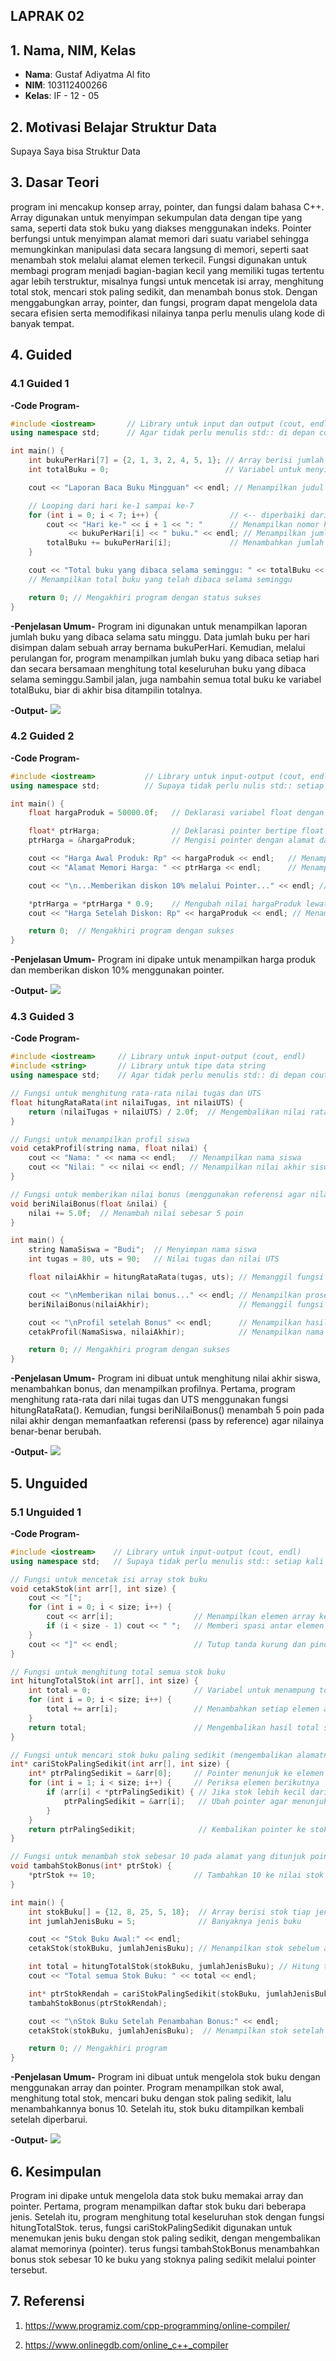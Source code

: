 ##  LAPRAK 02

## 1. Nama, NIM, Kelas
- **Nama**: Gustaf Adiyatma Al fito 
- **NIM**: 103112400266
- **Kelas**: IF - 12 - 05

## 2. Motivasi Belajar Struktur Data
Supaya Saya bisa Struktur Data

## 3. Dasar Teori
program ini mencakup konsep array, pointer, dan fungsi dalam bahasa C++. Array digunakan untuk menyimpan sekumpulan data dengan tipe yang sama, seperti data stok buku yang diakses menggunakan indeks. Pointer berfungsi untuk menyimpan alamat memori dari suatu variabel sehingga memungkinkan manipulasi data secara langsung di memori, seperti saat menambah stok melalui alamat elemen terkecil. Fungsi digunakan untuk membagi program menjadi bagian-bagian kecil yang memiliki tugas tertentu agar lebih terstruktur, misalnya fungsi untuk mencetak isi array, menghitung total stok, mencari stok paling sedikit, dan menambah bonus stok. Dengan menggabungkan array, pointer, dan fungsi, program dapat mengelola data secara efisien serta memodifikasi nilainya tanpa perlu menulis ulang kode di banyak tempat.

## 4. Guided
### 4.1 Guided 1

**-Code Program-**

```cpp
#include <iostream>       // Library untuk input dan output (cout, endl)
using namespace std;      // Agar tidak perlu menulis std:: di depan cout, endl, dll

int main() {
    int bukuPerHari[7] = {2, 1, 3, 2, 4, 5, 1}; // Array berisi jumlah buku yang dibaca tiap hari selama 7 hari
    int totalBuku = 0;                          // Variabel untuk menyimpan total buku yang dibaca

    cout << "Laporan Baca Buku Mingguan" << endl; // Menampilkan judul laporan

    // Looping dari hari ke-1 sampai ke-7
    for (int i = 0; i < 7; i++) {                // <-- diperbaiki dari 'i,7' menjadi 'i < 7'
        cout << "Hari ke-" << i + 1 << ": "      // Menampilkan nomor hari (i dimulai dari 0, jadi ditambah 1)
             << bukuPerHari[i] << " buku." << endl; // Menampilkan jumlah buku pada hari tersebut
        totalBuku += bukuPerHari[i];             // Menambahkan jumlah buku ke total
    }

    cout << "Total buku yang dibaca selama seminggu: " << totalBuku << " buku." << endl; 
    // Menampilkan total buku yang telah dibaca selama seminggu

    return 0; // Mengakhiri program dengan status sukses
}

```

**-Penjelasan Umum-**
Program ini digunakan untuk menampilkan laporan jumlah buku yang dibaca selama satu minggu.
Data jumlah buku per hari disimpan dalam sebuah array bernama bukuPerHari.
Kemudian, melalui perulangan for, program menampilkan jumlah buku yang dibaca setiap hari dan secara bersamaan menghitung total keseluruhan buku yang dibaca selama seminggu.Sambil jalan, juga nambahin semua total buku ke variabel totalBuku, biar di akhir bisa ditampilin totalnya.

**-Output-**
![](outputguided/guided1.png)


### 4.2 Guided 2

**-Code Program-**
```cpp
#include <iostream>           // Library untuk input-output (cout, endl)
using namespace std;          // Supaya tidak perlu nulis std:: setiap kali pakai cout

int main() {
    float hargaProduk = 50000.0f;   // Deklarasi variabel float dengan nilai awal 50000 (harga produk)

    float* ptrHarga;                // Deklarasi pointer bertipe float (penyimpan alamat variabel float)
    ptrHarga = &hargaProduk;        // Mengisi pointer dengan alamat dari variabel hargaProduk

    cout << "Harga Awal Produk: Rp" << hargaProduk << endl;   // Menampilkan harga awal produk
    cout << "Alamat Memori Harga: " << ptrHarga << endl;      // Menampilkan alamat memori dari variabel hargaProduk

    cout << "\n...Memberikan diskon 10% melalui Pointer..." << endl; // Menampilkan teks proses diskon

    *ptrHarga = *ptrHarga * 0.9;    // Mengubah nilai hargaProduk lewat pointer (diskon 10%)
    cout << "Harga Setelah Diskon: Rp" << hargaProduk << endl; // Menampilkan harga setelah didiskon

    return 0;  // Mengakhiri program dengan sukses
}

```
**-Penjelasan Umum-**
Program ini dipake untuk menampilkan harga produk dan memberikan diskon 10% menggunakan pointer.

**-Output-**
![](outputguided/guided2.png)

### 4.3 Guided 3

**-Code Program-**
```cpp
#include <iostream>     // Library untuk input-output (cout, endl)
#include <string>       // Library untuk tipe data string
using namespace std;    // Agar tidak perlu menulis std:: di depan cout, string, dll

// Fungsi untuk menghitung rata-rata nilai tugas dan UTS
float hitungRataRata(int nilaiTugas, int nilaiUTS) {
    return (nilaiTugas + nilaiUTS) / 2.0f;  // Mengembalikan nilai rata-rata dalam bentuk float
}

// Fungsi untuk menampilkan profil siswa
void cetakProfil(string nama, float nilai) {
    cout << "Nama: " << nama << endl;   // Menampilkan nama siswa
    cout << "Nilai: " << nilai << endl; // Menampilkan nilai akhir siswa
}

// Fungsi untuk memberikan nilai bonus (menggunakan referensi agar nilai aslinya berubah)
void beriNilaiBonus(float &nilai) {
    nilai += 5.0f;  // Menambah nilai sebesar 5 poin
}

int main() {
    string NamaSiswa = "Budi";  // Menyimpan nama siswa
    int tugas = 80, uts = 90;   // Nilai tugas dan nilai UTS

    float nilaiAkhir = hitungRataRata(tugas, uts); // Memanggil fungsi untuk menghitung rata-rata

    cout << "\nMemberikan nilai bonus..." << endl; // Menampilkan proses pemberian bonus
    beriNilaiBonus(nilaiAkhir);                    // Memanggil fungsi untuk menambah nilai bonus

    cout << "\nProfil setelah Bonus" << endl;      // Menampilkan hasil akhir setelah bonus
    cetakProfil(NamaSiswa, nilaiAkhir);            // Menampilkan nama dan nilai siswa setelah bonus

    return 0; // Mengakhiri program dengan sukses
}

```

**-Penjelasan Umum-**
Program ini dibuat untuk menghitung nilai akhir siswa, menambahkan bonus, dan menampilkan profilnya.
Pertama, program menghitung rata-rata dari nilai tugas dan UTS menggunakan fungsi hitungRataRata().
Kemudian, fungsi beriNilaiBonus() menambah 5 poin pada nilai akhir dengan memanfaatkan referensi (pass by reference) agar nilainya benar-benar berubah.

**-Output-**
![](outputguided/guided3.png)


## 5. Unguided
### 5.1 Unguided 1

**-Code Program-**
```cpp
#include <iostream>    // Library untuk input-output (cout, endl)
using namespace std;   // Supaya tidak perlu menulis std:: setiap kali pakai cout

// Fungsi untuk mencetak isi array stok buku
void cetakStok(int arr[], int size) {
    cout << "[";
    for (int i = 0; i < size; i++) {
        cout << arr[i];                  // Menampilkan elemen array ke layar
        if (i < size - 1) cout << " ";   // Memberi spasi antar elemen kecuali di akhir
    }
    cout << "]" << endl;                 // Tutup tanda kurung dan pindah baris
}

// Fungsi untuk menghitung total semua stok buku
int hitungTotalStok(int arr[], int size) {
    int total = 0;                       // Variabel untuk menampung total
    for (int i = 0; i < size; i++) {
        total += arr[i];                 // Menambahkan setiap elemen array ke total
    }
    return total;                        // Mengembalikan hasil total stok
}

// Fungsi untuk mencari stok buku paling sedikit (mengembalikan alamatnya)
int* cariStokPalingSedikit(int arr[], int size) {
    int* ptrPalingSedikit = &arr[0];     // Pointer menunjuk ke elemen pertama
    for (int i = 1; i < size; i++) {     // Periksa elemen berikutnya
        if (arr[i] < *ptrPalingSedikit) { // Jika stok lebih kecil dari stok terkecil saat ini
            ptrPalingSedikit = &arr[i];   // Ubah pointer agar menunjuk ke stok yang lebih sedikit
        }
    }
    return ptrPalingSedikit;              // Kembalikan pointer ke stok terkecil
}

// Fungsi untuk menambah stok sebesar 10 pada alamat yang ditunjuk pointer
void tambahStokBonus(int* ptrStok) {
    *ptrStok += 10;                      // Tambahkan 10 ke nilai stok melalui pointer
}

int main() {
    int stokBuku[] = {12, 8, 25, 5, 18};  // Array berisi stok tiap jenis buku
    int jumlahJenisBuku = 5;              // Banyaknya jenis buku

    cout << "Stok Buku Awal:" << endl;
    cetakStok(stokBuku, jumlahJenisBuku); // Menampilkan stok sebelum ada perubahan

    int total = hitungTotalStok(stokBuku, jumlahJenisBuku); // Hitung total semua stok
    cout << "Total semua Stok Buku: " << total << endl;

    int* ptrStokRendah = cariStokPalingSedikit(stokBuku, jumlahJenisBuku); // Cari stok paling sedikit
    tambahStokBonus(ptrStokRendah);                                        // Tambahkan stok bonus ke buku tersebut

    cout << "\nStok Buku Setelah Penambahan Bonus:" << endl;
    cetakStok(stokBuku, jumlahJenisBuku);  // Menampilkan stok setelah bonus ditambahkan

    return 0; // Mengakhiri program
}

```

**-Penjelasan Umum-**
Program ini dibuat untuk mengelola stok buku dengan menggunakan array dan pointer. Program menampilkan stok awal, menghitung total stok, mencari buku dengan stok paling sedikit, lalu menambahkannya bonus 10. Setelah itu, stok buku ditampilkan kembali setelah diperbarui.

**-Output-**
![](Laprak02/outputunguided/unguided1.png)

## 6. Kesimpulan
Program ini dipake untuk mengelola data stok buku memakai array dan pointer. Pertama, program menampilkan daftar stok buku dari beberapa jenis. Setelah itu, program menghitung total keseluruhan stok dengan fungsi hitungTotalStok. terus, fungsi cariStokPalingSedikit digunakan untuk menemukan jenis buku dengan stok paling sedikit, dengan mengembalikan alamat memorinya (pointer). terus fungsi tambahStokBonus menambahkan bonus stok sebesar 10 ke buku yang stoknya paling sedikit melalui pointer tersebut.

## 7. Referensi
1. https://www.programiz.com/cpp-programming/online-compiler/

2. https://www.onlinegdb.com/online_c++_compiler
